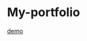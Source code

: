 
# My-portfolio
<a href = "https://6683afbe202d0d00871d262c--astounding-lolly-81778f.netlify.app/ "  > demo</a>
